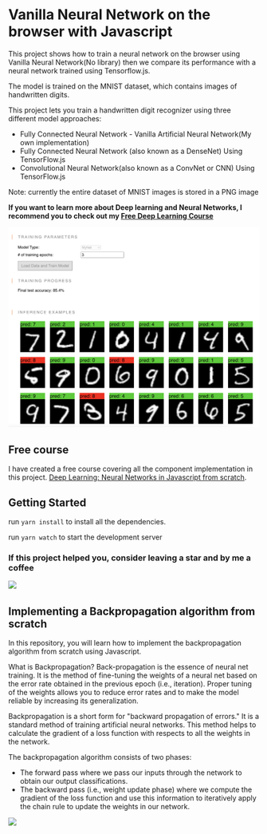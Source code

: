 # Vanilla Neural Network on the browser with Javascript

This project shows how to train a neural network on the browser using Vanilla Neural Network(No library) 
then we compare its performance with a neural network trained using Tensorflow.js.

The model is trained on the MNIST dataset, which contains images of handwritten digits. 

This project lets you train a handwritten digit recognizer using three different model approaches:
- Fully Connected Neural Network - Vanilla Artificial Neural Network(My own implementation)
- Fully Connected Neural Network (also known as a DenseNet) Using TensorFlow.js
- Convolutional Neural Network(also known as a ConvNet or CNN) Using TensorFlow.js

Note: currently the entire dataset of MNIST images is stored in a PNG image

**If you want to learn more about Deep learning and Neural Networks, I recommend you to check out my [Free Deep Learning Course](https://www.udemy.com/course/convolutional-neural-net-cnn-for-developers/)**

![Alt text](predictions.png?raw=true "inference digits")

## Free course
I have created a free course covering all the component implementation in this project.
[Deep Learning: Neural Networks in Javascript from scratch](https://www.udemy.com/course/deep-learning-neural-networks-in-javascript-from-scratch/?referralCode=8609C3432BD37D794205).

## Getting Started
run `yarn install` to install all the dependencies.

run `yarn watch` to start the development server


### If this project helped you, consider leaving a star  and by me a coffee
<a href="https://www.buymeacoffee.com/apssouza"><img src="https://miro.medium.com/max/654/1*rQv8JgstmK0juxP-Kb4IGg.jpeg"></a>

## Implementing a Backpropagation algorithm from scratch
In this repository, you will learn how to implement the backpropagation algorithm from scratch using Javascript.

What is Backpropagation? Back-propagation is the essence of neural net training. 
It is the method of fine-tuning the weights of a neural net based on the error rate obtained in the previous epoch 
(i.e., iteration). Proper tuning of the weights allows you to reduce error rates and to make the model reliable by increasing its generalization.

Backpropagation is a short form for "backward propagation of errors." It is a standard method of training artificial neural 
networks. This method helps to calculate the gradient of a loss function with respects to all the weights in the network.

The backpropagation algorithm consists of two phases:

* The forward pass where we pass our inputs through the network to obtain our output classifications.
* The backward pass (i.e., weight update phase) where we compute the gradient of the loss function and use this information to iteratively apply 
the chain rule to update the weights in our network.

<img src="https://camo.githubusercontent.com/97ba6d4d96e26e783e836e035828b17ab314488b5983a9b94a58856c4d050c13/68747470733a2f2f7777772e6775727539392e636f6d2f696d616765732f312f3033303831395f303933375f4261636b50726f70616761312e706e67">